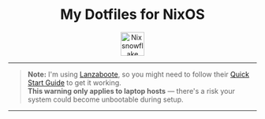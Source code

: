 <div align="center">

# My Dotfiles for NixOS

<img alt="Nix snowflake" src="https://raw.githubusercontent.com/NixOS/nixos-artwork/refs/heads/master/logo/nix-snowflake-colours.svg" width="48">

</div>

---

> **Note:** I'm using [Lanzaboote](https://github.com/nix-community/lanzaboote), so you might need to follow their [Quick Start Guide](https://github.com/nix-community/lanzaboote/blob/master/docs/QUICK_START.md) to get it working.  
> **This warning only applies to laptop hosts** — there's a risk your system could become unbootable during setup.

---
